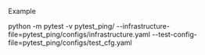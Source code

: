 

Example 

python -m  pytest -v pytest_ping/ --infrastructure-file=pytest_ping/configs/infrastructure.yaml --test-config-file=pytest_ping/configs/test_cfg.yaml
